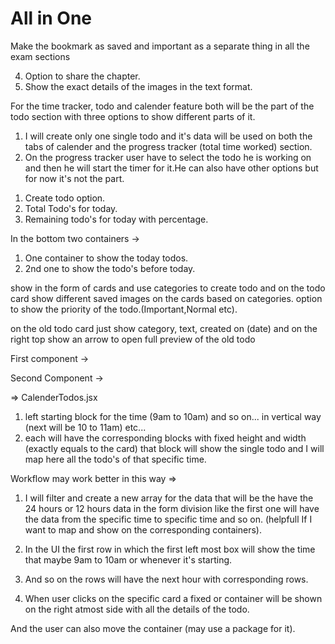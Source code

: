 # All in One

<!-- Naviagations for this app -->
<!-- Zain's Desk with logo -->
<!-- Home -->
<!-- Exam preparation (working on this module) -->
<!-- Quick Links -->
<!-- Password Vault -->
<!-- Task / todos -->
<!-- Settings -->
<!-- Logout -->

 <!-- Selected options background color #FEFEFE -->
 <!-- text color #122300 and not selected text color #F0F0F0 -->
 <!-- Sidebar container background color #1C1C1E -->
 <!-- border of the container #2C2C2C -->

 <!--  -->

 <!-- Features to be added on the single chapter preview page -->

Make the bookmark as saved and important as a separate thing in all the exam sections

 <!-- 1. Bookmark (option for both the chapter and the image to be bookmarked). -->
 <!-- 2. Mark as done (option for both the image and the chapter to be marked as bookmark (Important)). -->
 <!-- 3. Option to show the Bookmark images first and then the others and also marks as done option and when user selects this then it shows the done images first then the other images (Bookmark means important) -->

4.  Option to share the chapter.
    <!-- 5. Option to delete a specific image of the chapter. -->
    <!-- 6. On the image the user must have the full screen option, Zoom image option and save to local device option. -->
5.  Show the exact details of the images in the text format.

 <!-- Tasks for today must done -->
 <!-- 1. Add the popups like  -->
 <!-- -> ARE YOU SURE TO DELETE THE CHAPTER? || Image  -->

<!--
  Think about the edit section what to show on this?
 Options for now
 1. Edit the name of the chapter.
 2. Add a picture for the chapter.
 3. Save buttonn and cancel button. -->

<!-- Challenges on the frontend side of the Exam-preparation module (for now) -->

<!-- 1. What to show on the add new book?
2. Where to show the edit delete etc functionalities of the books?
3. What to show on the add new chapter?
4. What if the user wants to add images to the existing chapter?
5. Status like Important, and Status like completed pending are updated where on the chapters. -->
<!--
Answer 1 :
-> Add Name of the Subject/ Book.
-> Add Image for the Book.
-> Select Type (Mids , Finals).
-> Have options to set as normal, important, medium etc.
-> Have options to mark as pending, Remaining, Completed.
That's it for now I think. -->
<!--
Answer 2 :
-> Options of edit,delete on the card like three dots on the left side and when user hovers/clicks it will show edit and delete options.
-> Delete will show a confirmation message.
-> Edit will show a form with already created details like Image,Name,Type (mids,finals) and he can edit this and save. -->
<!--
Answer 3 :
-> Name of the chapter.
-> Image optional if he wants he can add or show the default card for the chapter.
-> Upload multiple images through drag and drop (for now only images).
-> Save the chapter (that's it for now). -->

<!-- Answer 4 :
-> Name of the chapter will be shown (not edit-able) and he is shown a drap and drop input option or like that to add more photos and save. -->

<!-- Answer 5 :
-> On the edit section of the Book the user will be able to update the status of the Books. -->

<!-- For now complete the options of the frontend side of the Learning section -->
<!-- 1. What to show on the Add new Chapter?
2. What to show on the Add Notes to existing chapter.


Ans 1.
1. Name of the chapter.
2. Image for the chapter (optional).
3. Upload (drag and drop option for the user to upload multiple images 10,30 50 etc what so ever).
4. Save the chaper option. -->

For the time tracker, todo and calender feature both will be the part of the todo section with three options to show different parts of it.

1. I will create only one single todo and it's data will be used on both the tabs of calender and the progress tracker (total time worked) section.
2. On the progress tracker user have to select the todo he is working on and then he will start the timer for it.He can also have other options but for now it's not the part.

<!-- Design the todo page first and look for the navbar that is going to be shown on the Todos Page -->

1. Create todo option.
2. Total Todo's for today.
3. Remaining todo's for today with percentage.

In the bottom two containers ->

1. One container to show the today todos.
2. 2nd one to show the todo's before today.

show in the form of cards and use categories to create todo and on the todo card show different saved images on the cards based on categories.
option to show the priority of the todo.(Important,Normal etc).

<!-- what to show on the options of the bar chart and the pie chart -->

<!-- 1. pie chart to show the comparison of the total todos and the remaining todo's.
2. Bar chart to show the name of the category with completed and remaining comparison. -->

<!-- Todos will have the following things -->

<!-- 1. Text
2. Priority (High,medium,low etc).
3. Backend will asign number to each todo by #120 or for the first it would be #1.
4. If created today then it will show today with icon (as per UI requirement).
5. It will show the category also with icon.
6. Status of the todo (Pending,Completed,In Progress).
7. start time, end time. (for calender and time tracker).
8. created on (update on).
9. In progress will be shown with different container stylings.
10. Option to edit and delete the todo. -->

<!-- UI based thinking -->

<!-- 1. first layer to show the id number,text, priority with three dots to show the options.
2. status,Created today with icon, icon+category, start and end time, created at. -->

<!-- old todo card -->

on the old todo card just show category, text, created on (date) and on the right top show an arrow to open full preview of the old todo

<!-- Calender section UI Consideration. -->

First component ->

<!-- => DateCarousel || TimelineDateSelector

1. Top: Date Navigation (Horizontal Selector) eg. ← 11 12 13 Today 15 16 17 →
   -> Active date is highlighted (e.g., Today).
   -> Arrows scroll the date window
   -> Can be scrollable or paginated
   -> Clicking a date updates the task timeline below -->


Second Component ->

=> CalenderTodos.jsx

1. left starting block for the time (9am to 10am) and so on... in vertical way (next will be 10 to 11am) etc...
2. each will have the corresponding blocks with fixed height and width (exactly equals to the card) that block will show the single todo and I will map here all the todo's of that specific time.

Workflow may work better in this way =>

1. I will filter and create a new array for the data that will be the have the 24 hours or 12 hours data in the form division like the first one will have the data from the specific time to specific time and so on. (helpfull If I want to map and show on the corresponding containers).

2. In the UI the first row in which the first left most box will show the time that maybe 9am to 10am or whenever it's starting.
3. And so on the rows will have the next hour with corresponding rows.
4. When user clicks on the specific card a fixed or container will be shown on the right atmost side with all the details of the todo.

And the user can also move the container (may use a package for it).

